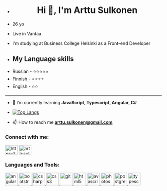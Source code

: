
- <h1 align="center">Hi 👋, I'm Arttu Sulkonen</h1>
- <p>26 yo</p>
- <p>Live in Vantaa</p>
- <p>I'm studying at Business College Helsinki as a Front-end Developer
- <h2>My Language skills</h2>
  <li>Russian - ⭐⭐⭐⭐⭐</li>
  <li>Finnish - ⭐⭐⭐⭐</li>
  <li>English - ⭐⭐</li>

<hr>

- 🌱 I’m currently learning **JavaScript, Typescript, Angular, C#**
- [![Top Langs](https://github-readme-stats.vercel.app/api/top-langs/?username=arttusulkonen&layout=compact)](https://github.com/arttusulkonen/github-readme-stats)

- 📫 How to reach me **arttu.sulkonen@gmail.com**

<h3 align="left">Connect with me:</h3>
<p align="left">
<a href="https://www.facebook.com/sulkonen/" target="blank"><img align="center" src="https://cdn.jsdelivr.net/npm/simple-icons@3.0.1/icons/facebook.svg" alt="https://www.facebook.com/sulkonen/" height="30" width="40" /></a>
<a href="https://instagram.com/arttusulkonen" target="blank"><img align="center" src="https://cdn.jsdelivr.net/npm/simple-icons@3.0.1/icons/instagram.svg" alt="arttusulkonen" height="30" width="40" /></a>
</p>

<h3 align="left">Languages and Tools:</h3>
<p align="left"> <a href="https://angular.io" target="_blank"> <img src="https://devicons.github.io/devicon/devicon.git/icons/angularjs/angularjs-original.svg" alt="angularjs" width="40" height="40"/> </a> <a href="https://getbootstrap.com" target="_blank"> <img src="https://devicons.github.io/devicon/devicon.git/icons/bootstrap/bootstrap-plain.svg" alt="bootstrap" width="40" height="40"/> </a> <a href="https://www.w3schools.com/cs/" target="_blank"> <img src="https://devicons.github.io/devicon/devicon.git/icons/csharp/csharp-original.svg" alt="csharp" width="40" height="40"/> </a> <a href="https://www.w3schools.com/css/" target="_blank"> <img src="https://devicons.github.io/devicon/devicon.git/icons/css3/css3-original-wordmark.svg" alt="css3" width="40" height="40"/> </a> <a href="https://git-scm.com/" target="_blank"> <img src="https://www.vectorlogo.zone/logos/git-scm/git-scm-icon.svg" alt="git" width="40" height="40"/> </a> <a href="https://www.w3.org/html/" target="_blank"> <img src="https://devicons.github.io/devicon/devicon.git/icons/html5/html5-original-wordmark.svg" alt="html5" width="40" height="40"/> </a> <a href="https://developer.mozilla.org/en-US/docs/Web/JavaScript" target="_blank"> <img src="https://devicons.github.io/devicon/devicon.git/icons/javascript/javascript-original.svg" alt="javascript" width="40" height="40"/> </a> <a href="https://www.photoshop.com/en" target="_blank"> <img src="https://devicons.github.io/devicon/devicon.git/icons/photoshop/photoshop-plain.svg" alt="photoshop" width="40" height="40"/> </a> <a href="https://www.postgresql.org" target="_blank"> <img src="https://devicons.github.io/devicon/devicon.git/icons/postgresql/postgresql-original-wordmark.svg" alt="postgresql" width="40" height="40"/> </a> <a href="https://www.typescriptlang.org/" target="_blank"> <img src="https://devicons.github.io/devicon/devicon.git/icons/typescript/typescript-original.svg" alt="typescript" width="40" height="40"/> </a> </p>


